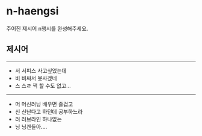 # n-haengsi
주어진 제시어 n행시를 완성해주세요.

## 제시어
---
- 서 서피스 사고싶었는데
- 비 비싸서 못사겠네
- 스 스ㄹ 쩍 할 수도 없고...
---
- 머 머신러닝 배우면 즐겁고
- 신 신난다고 하던데 공부하느라
- 러 러브라인 하나없는 
- 닝 닝겐들아....
